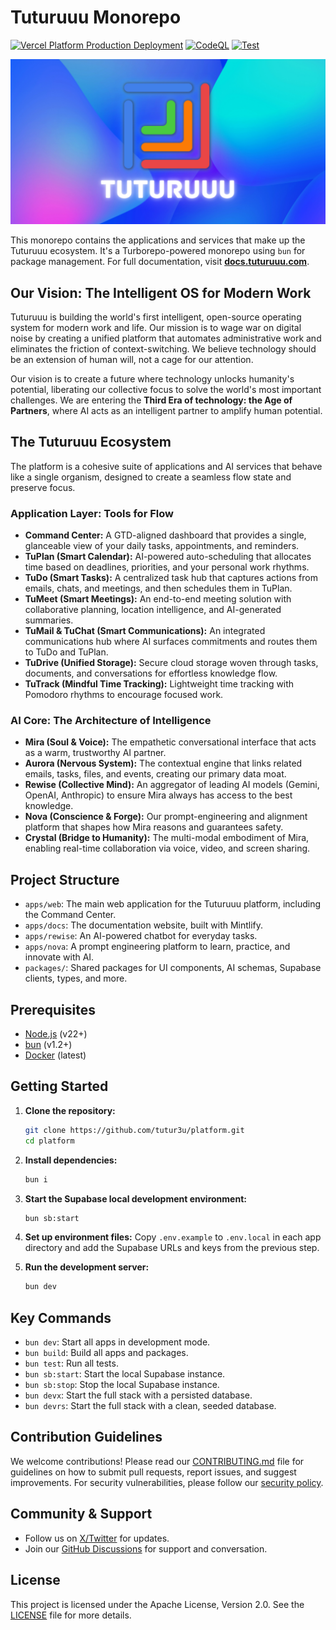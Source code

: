 # Tuturuuu Monorepo

[![Vercel Platform Production Deployment](https://github.com/tutur3u/platform/actions/workflows/vercel-production-platform.yaml/badge.svg)](https://github.com/tutur3u/platform/actions/workflows/vercel-production-platform.yaml)
[![CodeQL](https://github.com/tutur3u/platform/actions/workflows/codeql.yml/badge.svg)](https://github.com/tutur3u/platform/actions/workflows/codeql.yml)
[![Test](https://github.com/tutur3u/platform/actions/workflows/turbo-unit-tests.yaml/badge.svg)](https://github.com/tutur3u/platform/actions/workflows/turbo-unit-tests.yaml)

![Tuturuuu Cover](/public/cover.png)

This monorepo contains the applications and services that make up the Tuturuuu ecosystem. It's a Turborepo-powered monorepo using `bun` for package management. For full documentation, visit [**docs.tuturuuu.com**](https://docs.tuturuuu.com).

## Our Vision: The Intelligent OS for Modern Work

Tuturuuu is building the world's first intelligent, open-source operating system for modern work and life. Our mission is to wage war on digital noise by creating a unified platform that automates administrative work and eliminates the friction of context-switching. We believe technology should be an extension of human will, not a cage for our attention.

Our vision is to create a future where technology unlocks humanity's potential, liberating our collective focus to solve the world's most important challenges. We are entering the **Third Era of technology: the Age of Partners**, where AI acts as an intelligent partner to amplify human potential.

## The Tuturuuu Ecosystem

The platform is a cohesive suite of applications and AI services that behave like a single organism, designed to create a seamless flow state and preserve focus.

### Application Layer: Tools for Flow

-   **Command Center:** A GTD-aligned dashboard that provides a single, glanceable view of your daily tasks, appointments, and reminders.
-   **TuPlan (Smart Calendar):** AI-powered auto-scheduling that allocates time based on deadlines, priorities, and your personal work rhythms.
-   **TuDo (Smart Tasks):** A centralized task hub that captures actions from emails, chats, and meetings, and then schedules them in TuPlan.
-   **TuMeet (Smart Meetings):** An end-to-end meeting solution with collaborative planning, location intelligence, and AI-generated summaries.
-   **TuMail & TuChat (Smart Communications):** An integrated communications hub where AI surfaces commitments and routes them to TuDo and TuPlan.
-   **TuDrive (Unified Storage):** Secure cloud storage woven through tasks, documents, and conversations for effortless knowledge flow.
-   **TuTrack (Mindful Time Tracking):** Lightweight time tracking with Pomodoro rhythms to encourage focused work.

### AI Core: The Architecture of Intelligence

-   **Mira (Soul & Voice):** The empathetic conversational interface that acts as a warm, trustworthy AI partner.
-   **Aurora (Nervous System):** The contextual engine that links related emails, tasks, files, and events, creating our primary data moat.
-   **Rewise (Collective Mind):** An aggregator of leading AI models (Gemini, OpenAI, Anthropic) to ensure Mira always has access to the best knowledge.
-   **Nova (Conscience & Forge):** Our prompt-engineering and alignment platform that shapes how Mira reasons and guarantees safety.
-   **Crystal (Bridge to Humanity):** The multi-modal embodiment of Mira, enabling real-time collaboration via voice, video, and screen sharing.

## Project Structure

-   `apps/web`: The main web application for the Tuturuuu platform, including the Command Center.
-   `apps/docs`: The documentation website, built with Mintlify.
-   `apps/rewise`: An AI-powered chatbot for everyday tasks.
-   `apps/nova`: A prompt engineering platform to learn, practice, and innovate with AI.
-   `packages/`: Shared packages for UI components, AI schemas, Supabase clients, types, and more.

## Prerequisites

-   [Node.js](https://nodejs.org/) (v22+)
-   [bun](https://bun.sh/) (v1.2+)
-   [Docker](https://www.docker.com/) (latest)

## Getting Started

1.  **Clone the repository:**
    ```bash
    git clone https://github.com/tutur3u/platform.git
    cd platform
    ```

2.  **Install dependencies:**
    ```bash
    bun i
    ```

3.  **Start the Supabase local development environment:**
    ```bash
    bun sb:start
    ```

4.  **Set up environment files:**
    Copy `.env.example` to `.env.local` in each app directory and add the Supabase URLs and keys from the previous step.

5.  **Run the development server:**
    ```bash
    bun dev
    ```

## Key Commands

-   `bun dev`: Start all apps in development mode.
-   `bun build`: Build all apps and packages.
-   `bun test`: Run all tests.
-   `bun sb:start`: Start the local Supabase instance.
-   `bun sb:stop`: Stop the local Supabase instance.
-   `bun devx`: Start the full stack with a persisted database.
-   `bun devrs`: Start the full stack with a clean, seeded database.

## Contribution Guidelines

We welcome contributions! Please read our [CONTRIBUTING.md](./CONTRIBUTING.md) file for guidelines on how to submit pull requests, report issues, and suggest improvements. For security vulnerabilities, please follow our [security policy](./SECURITY.md).

## Community & Support

-   Follow us on [X/Twitter](https://x.com/tutur3u) for updates.
-   Join our [GitHub Discussions](https://github.com/orgs/tutur3u/discussions) for support and conversation.

## License

This project is licensed under the Apache License, Version 2.0. See the [LICENSE](./LICENSE) file for more details.
